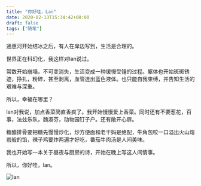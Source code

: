 ```yaml
---
title: "你好哇，Lan"
date: 2020-02-13T15:34:42+08:00
draft: false
tags: ["随笔"]
---
```


通惠河开始结冰之后，有人在岸边写到，生活是合理的。

世界正在科幻化，我这样对lan说过。

常数开始崩塌，不可变消失，生活变成一种缓慢受锤的过程。躯体也开始斑斑锈迹，挣扎，粉碎，甚至剥离，血管迸出蓝色液体。也只能自我束缚，并告知生活的艰难与深重。

所以，幸福在哪里？

lan对我说，加点香菜简直香疯了。我开始慢慢爱上香菜。同时还有不要葱花，百事，法兹乐队，魏淑芬，动物园钉子户。还有敞开心扉。

糖醋排骨要把糖先慢慢炒化，炒方便面和老干妈是绝配，牛角包咬一口溢出火山熔岩般的馅，辣子鸡要炸两遍才好吃，番茄牛肉汤是人间美味。

我也开始写一本关于昼夜与厨房的诗，开始在晚上写这人间情事。

所以，你好哇，lan。

![lan](https://shiniao.fun/images/lan.jpg)

